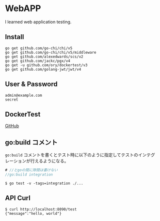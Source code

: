 # WebAPP

I learned web application testing.

## Install

```
go get github.com/go-chi/chi/v5
go get github.com/go-chi/chi/v5/middleware
go get github.com/alexedwards/scs/v2
go get github.com/jackc/pgx/v4
go get -u github.com/ory/dockertest/v3
go get github.com/golang-jwt/jwt/v4
```

## User & Password

```
admin@example.com
secret
```

## DockerTest

[GitHub](https://github.com/ory/dockertest)

## go:build コメント
`go:build` コメントを書くとテスト時に以下のように指定してテストのインテグレーションが行えるようになる。

```users_postgres.go
# //とgoの間に隙間は書けない
//go:build integration
```

```
$ go test -v -tags=integration ./...
```

## API Curl

```
$ curl http://localhost:8090/test
{"message":"hello, world"}
```
